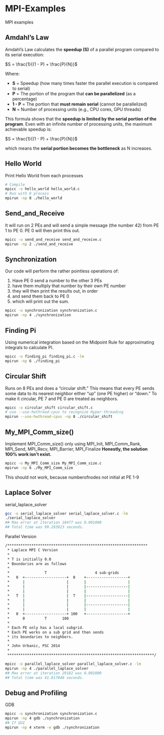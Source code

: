 # MPI-Examples
MPI examples


## Amdahl’s Law

Amdahl’s Law calculates the **speedup (S)** of a parallel program compared to its serial execution:

$S = \frac{1}{(1 - P) + \frac{P}{N}}$

Where:
- **S** = Speedup (how many times faster the parallel execution is compared to serial)
- **P** = The portion of the program that **can be parallelized** (as a percentage)
- **1 - P** = The portion that **must remain serial** (cannot be parallelized)
- **N** = Number of processing units (e.g., CPU cores, GPU threads)

This formula shows that the **speedup is limited by the serial portion of the program**. Even with an infinite number of processing units, the maximum achievable speedup is:

$S = \frac{1}{(1 - P) + \frac{P}{N}}$

which means the **serial portion becomes the bottleneck** as N increases.

## Hello World
Print Hello World from each processes
```bash
# Compile
mpicc -o hello_world hello_world.c
# Run with 8 process
mpirun -np 8 ./hello_world
```

## Send_and_Receive
It will run on 2 PEs and will send a simple message (the number 42) from PE 1 to PE 0. PE 0 will then print this out.
```bash
mpicc -o send_and_receive send_and_receive.c
mpirun -np 2 ./send_and_receive
```

## Synchronization
Our code will perform the rather pointless operations of:
1. Have PE 0 send a number to the other 3 PEs
2. have them multiply that number by their own PE number
3. they will then print the results out, in order
4. and send them back to PE 0
5. which will print out the sum.
```bash
mpicc -o synchronization synchronization.c
mpirun -np 4 ./synchronization
```

## Finding Pi
Using numerical integration based on the Midpoint Rule for approximating integrals to calculate PI.
```bash
mpicc -o finding_pi finding_pi.c -lm
mpirun -np 6 ./finding_pi
```

## Circular Shift
Runs on 8 PEs and does a “circular shift.” This means that every PE sends
some data to its nearest neighbor either “up” (one PE higher) or “down.” To make it circular,
PE 7 and PE 0 are treated as neighbors.
```bash
mpicc -o circular_shift circular_shift.c
# use --use-hwthread-cpus to recognize Hyper-threading
mpirun --use-hwthread-cpus -np 8 ./circular_shift
```

##  My_MPI_Comm_size()
Implement MPI_Comm_size() only using MPI_Init,
MPI_Comm_Rank, MPI_Send, MPI_Recv, MPI_Barrier, MPI_Finalize
**Honestly, the solution 100% work isn't exist.**
```bash
mpicc -o My_MPI_Comm_size My_MPI_Comm_size.c
mpirun -np 6 ./My_MPI_Comm_size
```
This should not work, because numberofnodes not initial at PE 1-9

## Laplace Solver
serial_laplace_solver
```bash
gcc -o serial_laplace_solver serial_laplace_solver.c -lm
./serial_laplace_solver
## Max error at iteration 18477 was 0.001000
## Total time was 99.293923 seconds.
```

Parallel Version
```bash
/****************************************************************
 * Laplace MPI C Version
 *
 * T is initially 0.0
 * Boundaries are as follows
 *
 *                T                      4 sub-grids
 *   0  +-------------------+  0    +-------------------+
 *      |                   |       |                   |
 *      |                   |       |-------------------|
 *      |                   |       |                   |
 *   T  |                   |  T    |-------------------|
 *      |                   |       |                   |
 *      |                   |       |-------------------|
 *      |                   |       |                   |
 *   0  +-------------------+ 100   +-------------------+
 *      0         T       100
 *
 * Each PE only has a local subgrid.
 * Each PE works on a sub grid and then sends
 * its boundaries to neighbors.
 *
 * John Urbanic, PSC 2014
 *
 *******************************************************************/
 ```
```bash
mpicc -o parallel_laplace_solver parallel_laplace_solver.c -lm
mpirun -np 4 ./parallel_laplace_solver
## Max error at iteration 29182 was 0.001000
## Total time was 41.817048 seconds.
```

## Debug and Profiling
GDB
```bash
mpicc -o synchronization synchronization.c
mpirun -np 4 gdb ./synchronization
## If GUI
mpirun -np 4 xterm -e gdb ./synchronization
```